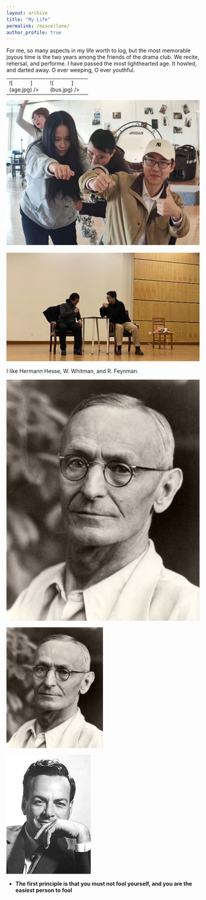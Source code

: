 ```yaml
---
layout: archive
title: "My Life"
permalink: /miscellane/
author_profile: true
---
```


For me, so many aspects in my life worth to log, but the most memorable joyous time is the two years among the friends of the drama club. We recite, rehersal, and performe. I have passed the most lighthearted age. It howled, and darted away. O ever weeping, O ever youthful.

<table><tr>
<td> ![<img border=0 width="50%"/>](age.jpg) /></td>
<td> ![<img border=0 width="50%"/>](bus.jpg) /></td>
</tr></table>

![<img src="age.jpg" width="50%"/>](age.jpg)![<img src="age.jpg" width="50%"/>](bus.jpg)
![<img src="age.jpg" width="50%"/>](allofus.jpg)
![<img src="age.jpg" width="50%"/>](meandhai.jpg)

I like Hermann Hesse, W. Whitman, and R. Feynman.

![<img  width="50%"/>](hesse.jpg)

<img src="./hesse.jpg" width="50%"/>

![<img  width="50%"/>](feynman.jpg)

- **The first principle is that you must not fool yourself, and you are the easiest person to fool**

